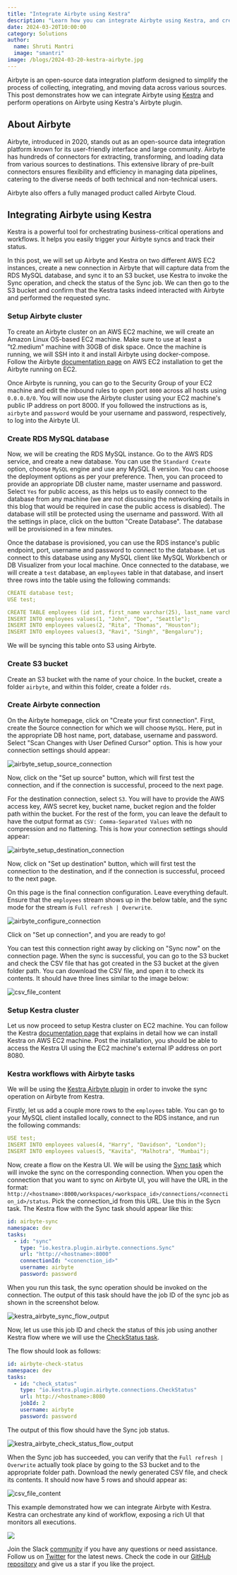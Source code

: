 ```yaml
---
title: "Integrate Airbyte using Kestra"
description: "Learn how you can integrate Airbyte using Kestra, and create Kestra tasks that could invoke Airbyte operations."
date: 2024-03-20T10:00:00
category: Solutions
author:
  name: Shruti Mantri
  image: "smantri"
image: /blogs/2024-03-20-kestra-airbyte.jpg
---
```


Airbyte is an open-source data integration platform designed to simplify the process of collecting, integrating, and moving data across various sources. This post demonstrates how we can integrate Airbyte using [Kestra](https://github.com/kestra-io/kestra) and perform operations on Airbyte using Kestra's Airbyte plugin.

## About Airbyte ##

Airbyte, introduced in 2020, stands out as an open-source data integration platform known for its user-friendly interface and large community. Airbyte has hundreds of connectors for extracting, transforming, and loading data from various sources to destinations. This extensive library of pre-built connectors ensures flexibility and efficiency in managing data pipelines, catering to the diverse needs of both technical and non-technical users.

Airbyte also offers a fully managed product called Airbyte Cloud. 

## Integrating Airbyte using Kestra ##

Kestra is a powerful tool for orchestrating business-critical operations and workflows. It helps you easily trigger your Airbyte syncs and track their status.

In this post, we will set up Airbyte and Kestra on two different AWS EC2 instances, create a new connection in Airbyte that will capture data from the RDS MySQL database, and sync it to an S3 bucket, use Kestra to invoke the Sync operation, and check the status of the Sync job. We can then go to the S3 bucket and confirm that the Kestra tasks indeed interacted with Airbyte and performed the requested sync.

### Setup Airbyte cluster ###

To create an Airbyte cluster on an AWS EC2 machine, we will create an Amazon Linux OS-based EC2 machine. Make sure to use at least a "t2.medium" machine with 30GB of disk space. Once the machine is running, we will SSH into it and install Airbyte using docker-compose. Follow the Airbyte [documentation page](https://docs.airbyte.com/deploying-airbyte/on-aws-ec2) on AWS EC2 installation to get the Airbyte running on EC2.

Once Airbyte is running, you can go to the Security Group of your EC2 machine and edit the inbound rules to open port `8000` across all hosts using `0.0.0.0/0`. You will now use the Airbyte cluster using your EC2 machine's public IP address on port 8000. If you followed the instructions as is, `airbyte` and `password` would be your username and password, respectively, to log into the Airbyte UI.

### Create RDS MySQL database ###

Now, we will be creating the RDS MySQL instance. Go to the AWS RDS service, and create a new database. You can use the `Standard Create` option, choose `MySQL` engine and use any MySQL 8 version. You can choose the deployment options as per your preference. Then, you can proceed to provide an appropriate DB cluster name, master username and password.  Select `Yes` for public access, as this helps us to easily connect to the database from any machine (we are not discussing the networking details in this blog that would be required in case the public access is disabled). The database will still be protected using the username and password. With all the settings in place, click on the button "Create Database". The database will be provisioned in a few minutes.

Once the database is provisioned, you can use the RDS instance's public endpoint, port, username and password to connect to the database. Let us connect to this database using any MySQL client like MySQL Workbench or DB Visualizer from your local machine. Once connected to the database, we will create a `test` database, an `employees` table in that database, and insert three rows into the table using the following commands:

```yaml
CREATE database test;
USE test;

CREATE TABLE employees (id int, first_name varchar(25), last_name varchar(25), city varchar(25));
INSERT INTO employees values(1, "John", "Doe", "Seattle");
INSERT INTO employees values(2, "Rita", "Thomas", "Houston");
INSERT INTO employees values(3, "Ravi", "Singh", "Bengaluru");
```

We will be syncing this table onto S3 using Airbyte.

### Create S3 bucket ###

Create an S3 bucket with the name of your choice. In the bucket, create a folder `airbyte`, and within this folder, create a folder `rds`.

### Create Airbyte connection ###

On the Airbyte homepage, click on "Create your first connection". First, create the Source connection for which we will choose `MySQL`. Here, put in the appropriate DB host name, port, database, username and password. Select "Scan Changes with User Defined Cursor" option. This is how your connection settings should appear:

![airbyte_setup_source_connection](/blogs/2024-03-20-kestra-airbyte/airbyte_setup_source_connection.png)

Now, click on the "Set up source" button, which will first test the connection, and if the connection is successful, proceed to the next page.

For the destination connection, select `S3`. You will have to provide the AWS access key, AWS secret key, bucket name, bucket region and the folder path within the bucket. For the rest of the form, you can leave the default to have the output format as `CSV: Comma-Separated Values` with no compression and no flattening. This is how your connection settings should appear:

![airbyte_setup_destination_connection](/blogs/2024-03-20-kestra-airbyte/airbyte_setup_destination_connection.png)

Now, click on "Set up destination" button, which will first test the connection to the destination, and if the connection is successful, proceed to the next page.

On this page is the final connection configuration. Leave everything default. Ensure that the `employees` stream shows up in the below table, and the sync mode for the stream is `Full refresh | Overwrite`.

![airbyte_configure_connection](/blogs/2024-03-20-kestra-airbyte/airbyte_configure_connection.png)

Click on "Set up connection", and you are ready to go!

You can test this connection right away by clicking on "Sync now" on the connection page. When the sync is successful, you can go to the S3 bucket and check the CSV file that has got created in the S3 bucket at the given folder path. You can download the CSV file, and open it to check its contents. It should have three lines similar to the image below:

![csv_file_content](/blogs/2024-03-20-kestra-airbyte/airbyte_destination_output_three_lines.png)

### Setup Kestra cluster ###

Let us now proceed to setup Kestra cluster on EC2 machine. You can follow the Kestra [documentation page](https://kestra.io/docs/installation/aws-ec2) that explains in detail how we can install Kestra on AWS EC2 machine. Post the installation, you should be able to access the Kestra UI using the EC2 machine's external IP address on port 8080.

### Kestra workflows with Airbyte tasks ###

We will be using the [Kestra Airbyte plugin](https://kestra.io/plugins/plugin-airbyte) in order to invoke the sync operation on Airbyte from Kestra.

Firstly, let us add a couple more rows to the `employees` table. You can go to your MySQL client installed locally, connect to the RDS instance, and run the following commands:

```yaml
USE test;
INSERT INTO employees values(4, "Harry", "Davidson", "London");
INSERT INTO employees values(5, "Kavita", "Malhotra", "Mumbai");
```

Now, create a flow on the Kestra UI. We will be using the [Sync task](https://kestra.io/plugins/tasks/connections/io.kestra.plugin.airbyte.connections.sync) which will invoke the sync on the corresponding connection. When you open the connection that you want to sync on Airbyte UI, you will have the URL in the format: `http://<hostname>:8000/workspaces/<workspace_id>/connections/<connection_id>/status`. Pick the connection_id from this URL. Use this in the Sycn task. The Kestra flow with the Sync task should appear like this:

```yaml
id: airbyte-sync
namespace: dev
tasks:
  - id: "sync"
    type: "io.kestra.plugin.airbyte.connections.Sync"
    url: "http://<hostname>:8000"
    connectionId: "<conenction_id>"
    username: airbyte
    password: password
```

When you run this task, the sync operation should be invoked on the connection. The output of this task should have the job ID of the sync job as shown in the screenshot below.

![kestra_airbyte_sync_flow_output](/blogs/2024-03-20-kestra-airbyte/kestra_airbyte_sync_flow_output.png)

Now, let us use this job ID and check the status of this job using another Kestra flow where we will use the [CheckStatus task](https://kestra.io/plugins/tasks/connections/io.kestra.plugin.airbyte.connections.checkstatus). 

The flow should look as follows:

```yaml
id: airbyte-check-status
namespace: dev
tasks:
  - id: "check_status"
    type: "io.kestra.plugin.airbyte.connections.CheckStatus"
    url: http://<hostname>:8080
    jobId: 2
    username: airbyte
    password: password
```

The output of this flow should have the Sync job status.

![kestra_airbyte_check_status_flow_output](/blogs/2024-03-20-kestra-airbyte/kestra_airbyte_check_status_flow_output.png)

When the Sync job has succeeded, you can verify that the `Full refresh | Overwrite` actually took place by going to the S3 bucket and to the appropriate folder path. Download the newly generated CSV file, and check its contents. It should now have 5 rows and should appear as:

![csv_file_content](/blogs/2024-03-20-kestra-airbyte/airbyte_destination_output_five_lines.png)

This example demonstrated how we can integrate Airbyte with Kestra. Kestra can orchestrate any kind of workflow, exposing a rich UI that monitors all executions.

![](/ui.gif)

Join the Slack [community](https://kestra.io/slack) if you have any questions or need assistance.
Follow us on [Twitter](https://twitter.com/kestra_io) for the latest news.
Check the code in our [GitHub repository](https://github.com/kestra-io/kestra) and give us a star if you like the project.
